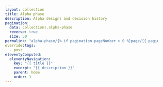 ```yaml
---
layout: collection
title: Alpha phase
description: Alpha designs and decision history
pagination:
  data: collections.alpha-phase
  reverse: true
  size: 50
permalink: "alpha-phase/{% if pagination.pageNumber > 0 %}page/{{ pagination.pageNumber + 1 }}{% endif %}/"
override:tags:
  - post
eleventyComputed:
  eleventyNavigation:
    key: "{{ title }}"
    excerpt: "{{ description }}"
    parent: home
    order: 1
---
```

